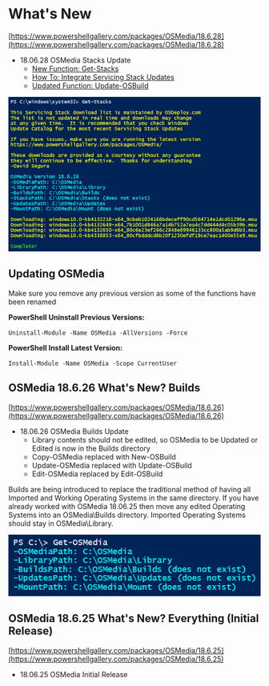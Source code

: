 # What's New

[https://www.powershellgallery.com/packages/OSMedia/18.6.28](https://www.powershellgallery.com/packages/OSMedia/18.6.28)

* 18.06.28 OSMedia Stacks Update
  * [New Function: Get-Stacks](reference/get-stacks.md)
  * [How To: Integrate Servicing Stack Updates](how-to/integrate-servicing-stack-updates.md)
  * [Updated Function: Update-OSBuild](reference/update-osbuild.md)

![](../.gitbook/assets/2018-06-27_22-37-58.png)

## Updating OSMedia

Make sure you remove any previous version as some of the functions have been renamed

**PowerShell Uninstall Previous Versions:**

```text
Uninstall-Module -Name OSMedia -AllVersions -Force
```

**PowerShell Install Latest Version:**

```text
Install-Module -Name OSMedia -Scope CurrentUser
```

## OSMedia 18.6.26 What's New? Builds

[https://www.powershellgallery.com/packages/OSMedia/18.6.26](https://www.powershellgallery.com/packages/OSMedia/18.6.26)

* 18.06.26 OSMedia Builds Update
  * Library contents should not be edited, so OSMedia to be Updated or Edited is now in the Builds directory
  * Copy-OSMedia replaced with New-OSBuild
  * Update-OSMedia replaced with Update-OSBuild
  * Edit-OSMedia replaced by Edit-OSBuild

Builds are being introduced to replace the traditional method of having all Imported and Working Operating Systems in the same directory. If you have already worked with OSMedia 18.06.25 then move any edited Operating Systems into an OSMedia\Builds directory. Imported Operating Systems should stay in OSMedia\Library.

![](../.gitbook/assets/2018-06-26_11-18-46.png)

## OSMedia 18.6.25 What's New? Everything \(Initial Release\)

[https://www.powershellgallery.com/packages/OSMedia/18.6.25](https://www.powershellgallery.com/packages/OSMedia/18.6.25)

* 18.06.25 OSMedia Initial Release

